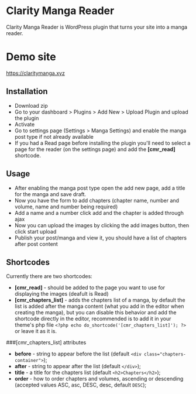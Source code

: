 # Clarity Manga Reader
Clarity Manga Reader is WordPress plugin that turns your site into a manga reader.

# Demo site
https://claritymanga.xyz

## Installation
* Download zip
* Go to your dashboard > Plugins > Add New > Upload Plugin and upload the plugin
* Activate
* Go to settings page (Settings > Manga Settings) and enable the manga post type if not already available
* If you had a Read page before installing the plugin you'll need to select a page 
for the reader (on the settings page) and add the **[cmr_read]** shortcode.

## Usage
* After enabling the manga post type open the add new page, add a title for the manga and save draft.
* Now you have the form to add chapters (chapter name, number and volume, name and number being required)
* Add a name and a number click add and the chapter is added through ajax
* Now you can upload the images by clicking the add images button, then click start upload
* Publish your post/manga and view it, you should have a list of chapters after post content

## Shortcodes
Currently there are two shortcodes:

* **[cmr_read]** - should be added to the page you want to use for displaying the images (deafult is Read)
* **[cmr_chapters_list]** - adds the chapters list of a manga, 
by default the list is added after the manga content (what you add in the editor when creating the manga), 
but you can disable this behavior and add the shortcode directly in the editor, 
recommended is to add it in your theme's php file `<?php echo do_shortcode('[cmr_chapters_list]'); ?>` or leave it as it is.

###[cmr_chapters_list] attributes
* **before** - string to appear before the list (default `<div class="chapters-container">`);
* **after** - string to appear after the list (default `</div>`);
* **title** - a title for the chapters list (default `<h2>Chapters</h2>`);
* **order** - how to order chapters and volumes, ascending or descending (accepted values ASC, asc, DESC, desc, default `DESC`);

